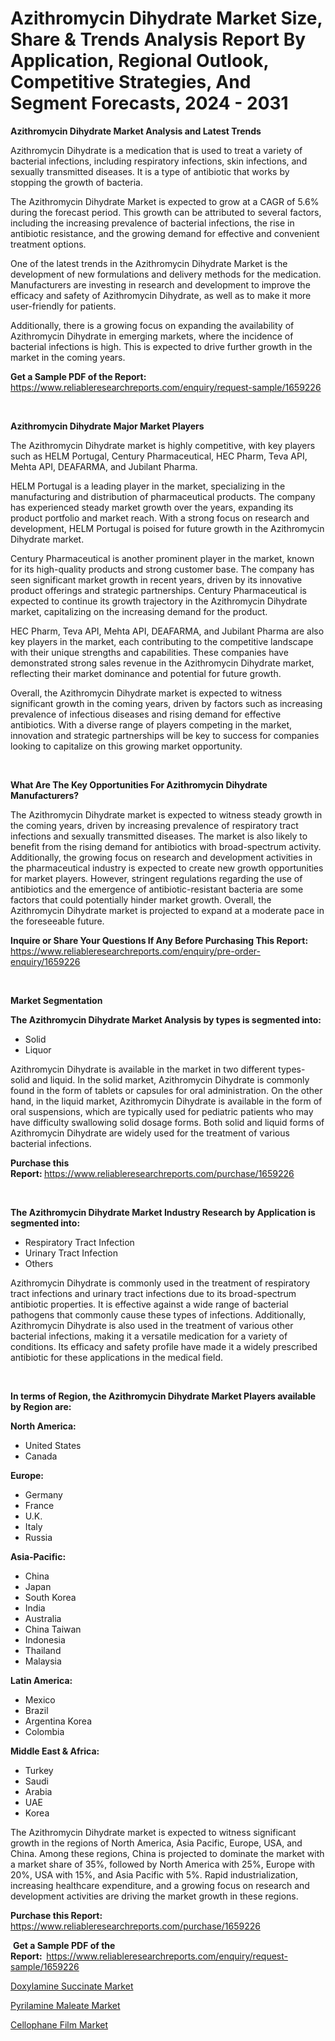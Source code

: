 <p><h1>Azithromycin Dihydrate Market Size, Share & Trends Analysis Report By Application, Regional Outlook, Competitive Strategies, And Segment Forecasts, 2024 - 2031</h1></p><p><strong>Azithromycin Dihydrate Market Analysis and Latest Trends</strong></p>
<p><p>Azithromycin Dihydrate is a medication that is used to treat a variety of bacterial infections, including respiratory infections, skin infections, and sexually transmitted diseases. It is a type of antibiotic that works by stopping the growth of bacteria.</p><p>The Azithromycin Dihydrate Market is expected to grow at a CAGR of 5.6% during the forecast period. This growth can be attributed to several factors, including the increasing prevalence of bacterial infections, the rise in antibiotic resistance, and the growing demand for effective and convenient treatment options.</p><p>One of the latest trends in the Azithromycin Dihydrate Market is the development of new formulations and delivery methods for the medication. Manufacturers are investing in research and development to improve the efficacy and safety of Azithromycin Dihydrate, as well as to make it more user-friendly for patients.</p><p>Additionally, there is a growing focus on expanding the availability of Azithromycin Dihydrate in emerging markets, where the incidence of bacterial infections is high. This is expected to drive further growth in the market in the coming years.</p></p>
<p><strong>Get a Sample PDF of the Report:&nbsp;</strong> <a href="https://www.reliableresearchreports.com/enquiry/request-sample/1659226">https://www.reliableresearchreports.com/enquiry/request-sample/1659226</a></p>
<p>&nbsp;</p>
<p><strong>Azithromycin Dihydrate Major Market Players</strong></p>
<p><p>The Azithromycin Dihydrate market is highly competitive, with key players such as HELM Portugal, Century Pharmaceutical, HEC Pharm, Teva API, Mehta API, DEAFARMA, and Jubilant Pharma. </p><p>HELM Portugal is a leading player in the market, specializing in the manufacturing and distribution of pharmaceutical products. The company has experienced steady market growth over the years, expanding its product portfolio and market reach. With a strong focus on research and development, HELM Portugal is poised for future growth in the Azithromycin Dihydrate market.</p><p>Century Pharmaceutical is another prominent player in the market, known for its high-quality products and strong customer base. The company has seen significant market growth in recent years, driven by its innovative product offerings and strategic partnerships. Century Pharmaceutical is expected to continue its growth trajectory in the Azithromycin Dihydrate market, capitalizing on the increasing demand for the product.</p><p>HEC Pharm, Teva API, Mehta API, DEAFARMA, and Jubilant Pharma are also key players in the market, each contributing to the competitive landscape with their unique strengths and capabilities. These companies have demonstrated strong sales revenue in the Azithromycin Dihydrate market, reflecting their market dominance and potential for future growth.</p><p>Overall, the Azithromycin Dihydrate market is expected to witness significant growth in the coming years, driven by factors such as increasing prevalence of infectious diseases and rising demand for effective antibiotics. With a diverse range of players competing in the market, innovation and strategic partnerships will be key to success for companies looking to capitalize on this growing market opportunity.</p></p>
<p>&nbsp;</p>
<p><strong>What Are The Key Opportunities For Azithromycin Dihydrate Manufacturers?</strong></p>
<p><p>The Azithromycin Dihydrate market is expected to witness steady growth in the coming years, driven by increasing prevalence of respiratory tract infections and sexually transmitted diseases. The market is also likely to benefit from the rising demand for antibiotics with broad-spectrum activity. Additionally, the growing focus on research and development activities in the pharmaceutical industry is expected to create new growth opportunities for market players. However, stringent regulations regarding the use of antibiotics and the emergence of antibiotic-resistant bacteria are some factors that could potentially hinder market growth. Overall, the Azithromycin Dihydrate market is projected to expand at a moderate pace in the foreseeable future.</p></p>
<p><strong>Inquire or Share Your Questions If Any Before Purchasing This Report:</strong> <a href="https://www.reliableresearchreports.com/enquiry/pre-order-enquiry/1659226">https://www.reliableresearchreports.com/enquiry/pre-order-enquiry/1659226</a></p>
<p>&nbsp;</p>
<p><strong>Market Segmentation</strong></p>
<p><strong>The Azithromycin Dihydrate Market Analysis by types is segmented into:</strong></p>
<p><ul><li>Solid</li><li>Liquor</li></ul></p>
<p><p>Azithromycin Dihydrate is available in the market in two different types- solid and liquid. In the solid market, Azithromycin Dihydrate is commonly found in the form of tablets or capsules for oral administration. On the other hand, in the liquid market, Azithromycin Dihydrate is available in the form of oral suspensions, which are typically used for pediatric patients who may have difficulty swallowing solid dosage forms. Both solid and liquid forms of Azithromycin Dihydrate are widely used for the treatment of various bacterial infections.</p></p>
<p><strong>Purchase this Report:&nbsp;</strong><a href="https://www.reliableresearchreports.com/purchase/1659226">https://www.reliableresearchreports.com/purchase/1659226</a></p>
<p>&nbsp;</p>
<p><strong>The Azithromycin Dihydrate Market Industry Research by Application is segmented into:</strong></p>
<p><ul><li>Respiratory Tract Infection</li><li>Urinary Tract Infection</li><li>Others</li></ul></p>
<p><p>Azithromycin Dihydrate is commonly used in the treatment of respiratory tract infections and urinary tract infections due to its broad-spectrum antibiotic properties. It is effective against a wide range of bacterial pathogens that commonly cause these types of infections. Additionally, Azithromycin Dihydrate is also used in the treatment of various other bacterial infections, making it a versatile medication for a variety of conditions. Its efficacy and safety profile have made it a widely prescribed antibiotic for these applications in the medical field.</p></p>
<p>&nbsp;</p>
<p><strong>In terms of Region, the Azithromycin Dihydrate Market Players available by Region are:</strong></p>
<p>
    <p> <strong> North America: </strong>
        <ul>
            <li>United States</li>
            <li>Canada</li>
        </ul>
        </p> 
    <p> <strong> Europe: </strong>
        <ul>
            <li>Germany</li>
            <li>France</li>
            <li>U.K.</li>
            <li>Italy</li>
            <li>Russia</li>
        </ul>
        </p> 
    <p> <strong> Asia-Pacific: </strong>
        <ul>
            <li>China</li>
            <li>Japan</li>
            <li>South Korea</li>
            <li>India</li>
            <li>Australia</li>
            <li>China Taiwan</li>
            <li>Indonesia</li>
            <li>Thailand</li>
            <li>Malaysia</li>
        </ul>
        </p> 
    <p> <strong> Latin America: </strong>
        <ul>
            <li>Mexico</li>
            <li>Brazil</li>
            <li>Argentina Korea</li>
            <li>Colombia</li>
        </ul>
        </p> 
    <p> <strong> Middle East & Africa: </strong>
        <ul>
            <li>Turkey</li>
            <li>Saudi</li>
            <li>Arabia</li>
            <li>UAE</li>
            <li>Korea</li>
        </ul>
    </p>
    </p>
<p><p>The Azithromycin Dihydrate market is expected to witness significant growth in the regions of North America, Asia Pacific, Europe, USA, and China. Among these regions, China is projected to dominate the market with a market share of 35%, followed by North America with 25%, Europe with 20%, USA with 15%, and Asia Pacific with 5%. Rapid industrialization, increasing healthcare expenditure, and a growing focus on research and development activities are driving the market growth in these regions.</p></p>
<p><strong>Purchase this Report: </strong><a href="https://www.reliableresearchreports.com/purchase/1659226">https://www.reliableresearchreports.com/purchase/1659226</a></p>
<p>&nbsp;<strong>Get a Sample PDF of the Report:&nbsp;&nbsp;</strong><a href="https://www.reliableresearchreports.com/enquiry/request-sample/1659226">https://www.reliableresearchreports.com/enquiry/request-sample/1659226</a></p>
<p><strong></strong></p>
<p><p><a href="https://github.com/dimitrishawkinswaynenp91rgz/Market-Research-Report-List-1/blob/main/doxylamine-succinate-market.md">Doxylamine Succinate Market</a></p><p><a href="https://github.com/danielneavesallisons03mba/Market-Research-Report-List-1/blob/main/pyrilamine-maleate-market.md">Pyrilamine Maleate Market</a></p><p><a href="https://github.com/changoleonlaverguenzanoexiste/Market-Research-Report-List-2/blob/main/cellophane-film-market.md">Cellophane Film Market</a></p></p>